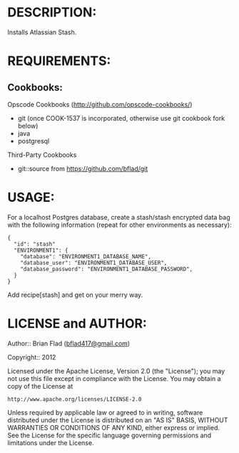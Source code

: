# DESCRIPTION:

Installs Atlassian Stash.

# REQUIREMENTS:

## Cookbooks:

Opscode Cookbooks (http://github.com/opscode-cookbooks/)

* git (once COOK-1537 is incorporated, otherwise use git cookbook fork below)
* java
* postgresql

Third-Party Cookbooks

* git::source from https://github.com/bflad/git

# USAGE:

For a localhost Postgres database, create a stash/stash encrypted data bag
with the following information (repeat for other environments as necessary):

    {
      "id": "stash"
      "ENVIRONMENT1": {
        "database": "ENVIRONMENT1_DATABASE_NAME",
        "database_user": "ENVIRONMENT1_DATABASE_USER",
        "database_password": "ENVIRONMENT1_DATABASE_PASSWORD",
      }
    }

Add recipe[stash] and get on your merry way.

# LICENSE and AUTHOR:
      
Author:: Brian Flad (<bflad417@gmail.com>)

Copyright:: 2012

Licensed under the Apache License, Version 2.0 (the "License");
you may not use this file except in compliance with the License.
You may obtain a copy of the License at

    http://www.apache.org/licenses/LICENSE-2.0

Unless required by applicable law or agreed to in writing, software
distributed under the License is distributed on an "AS IS" BASIS,
WITHOUT WARRANTIES OR CONDITIONS OF ANY KIND, either express or implied.
See the License for the specific language governing permissions and
limitations under the License.